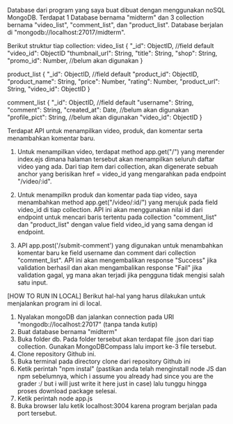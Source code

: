 Database dari program yang saya buat dibuat dengan menggunakan noSQL MongoDB. Terdapat 1 Database bernama "midterm" dan 3 collection bernama "video_list", "comment_list", dan "product_list". Database berjalan di "mongodb://localhost:27017/midterm".

Berikut struktur tiap collection:
video_list 
{
  "_id": ObjectID, //field default
  "video_id": ObjectID
  "thumbnail_url": String,
  "title": String,
  "shop": String, 
  "promo_id": Number, //belum akan digunakan
  }

product_list 
{
  "_id": ObjectID, //field default
  "product_id": ObjectID,
  "product_name": String,
  "price": Number,
  "rating": Number, 
  "product_url": String, 
  "video_id": ObjectID
  }

comment_list 
{
  "_id": ObjectID, //field default
  "username": String,
  "comment": String,
  "created_at": Date, //belum akan digunakan
  "profile_pict": String, //belum akan digunakan
  "video_id": ObjectID
  }

Terdapat API untuk menampilkan video, produk, dan komentar serta menambahkan komentar baru.

1. Untuk menampilkan video, terdapat method app.get("/") yang merender index.ejs dimana halaman tersebut akan menampilkan seluruh daftar video yang ada. Dari tiap item dari collection, akan digenerate sebuah anchor yang berisikan href = video_id yang mengarahkan pada endpoint "/video/:id". 

2. Untuk menampilkn produk dan komentar pada tiap video, saya menambahkan method app.get("/video/:id/") yang merujuk pada field video_id di tiap collection. API ini akan menggunakan nilai id dari endpoint untuk mencari baris tertentu pada collection "comment_list" dan "product_list" dengan value field video_id yang sama dengan id endpoint.

3. API app.post('/submit-comment') yang digunakan untuk menambahkan komentar baru ke field username dan comment dari collection "comment_list". API ini akan mengembalikan response "Success" jika validation berhasil dan akan mengambalikan response "Fail" jika validation gagal, yg mana akan terjadi jika pengguna tidak mengisi salah satu input.


[HOW TO RUN IN LOCAL]
Berikut hal-hal yang harus dilakukan untuk menjalankan program ini di local.
1. Nyalakan mongoDB dan jalankan connection pada URI "mongodb://localhost:27017" (tanpa tanda kutip)
2. Buat database bernama "midterm"
3. Buka folder db. Pada folder tersebut akan terdapat file .json dari tiap collection. Gunakan MongoDBCompass lalu import ke-3 file tersebut.
4. Clone repository Github ini.
5. Buka terminal pada directory clone dari repository Github ini
6. Ketik perintah "npm instal" (pastikan anda telah menginstall node JS dan npm sebelumnya, which i assume you already had since you are the grader :/ but i will just write it here just in case) lalu tunggu hingga proses download package selesai. 
7. Ketik perintah node app.js
8. Buka browser lalu ketik localhost:3004 karena program berjalan pada port tersebut.

